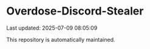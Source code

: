 # Overdose-Discord-Stealer

Last updated: 2025-07-09 08:05:09

This repository is automatically maintained.
